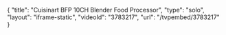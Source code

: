 {
    "title": "Cuisinart BFP 10CH Blender Food Processor",
    "type": "solo",
    "layout": "iframe-static",
    "videoId": "3783217",
    "url": "\/tvpembed\/3783217"
}